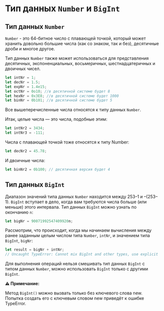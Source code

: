 # Тип данных `Number` и `BigInt`

## Тип данных `Number`

`Number` - это 64-битное число с плавающей точкой, который
может хранить довольно большие числа (как со знаком, так и без), десятичные
дроби и многое другое.

Тип данных `Number` также может использоваться для представления десятичных, экспоненциальных, восьмеричных, шестнадцатеричных и двоичных чисел.

```javascript
let intNr = 1;
let decNr = 1.5;
let expNr = 1.4e15;
let octNr = 0o10; //в десятичной системе будет 8
let hexNr = 0x3E8; //в десятичной системе будет 1000
let binNr = 0b101; //в десятичной системе будет 5
```

Все вышеперечисленные числа относятся к типу данных `Number`.

Итак, целые числа — это числа, подобные этим:

```javascript
let intNr2 = 3434;
let intNr3 = -111;
```

Числа с плавающей точкой тоже относятся к типу Number:

```javascript
let decNr2 = 45.78;
```

И двоичные числа:

```javascript
let binNr2 = 0b100; // десятичная версия будет 4
```

## Тип данных `BigInt`

Диапазон значений типа данных `Number` находится между 253–1 и –(253–1). `BigInt`
вступает в дело, когда вам требуются числа больше (или меньше) этого интервала.
Тип данных `BigInt` можно узнать по окончанию `n`:

```javascript
let bigNr = 90071992547409920n;
```

Рассмотрим, что происходит, когда мы начинаем вычисления между ранее заданным целым числом типа `Number`, `intNr`, и значением типа `BigInt`, `bigNr`:

```javascript
let result = bigNr + intNr;
// Uncaught TypeError: Cannot mix BigInt and other types, use explicit conversions
```

Для выполнения операций нельзя смешивать тип данных `BigInt` с типом данных `Number`,
можно использовать `BigInt` только с другими `BigInt`.


**⚠️ Примечание:** 

Метод `BigInt()` можно вызвать только без ключевого слова new. Попытка создать его с ключевым словом new приведёт к ошибке TypeError.
